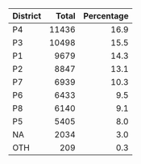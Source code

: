 |District | Total| Percentage|
|:--------|-----:|----------:|
|P4       | 11436|       16.9|
|P3       | 10498|       15.5|
|P1       |  9679|       14.3|
|P2       |  8847|       13.1|
|P7       |  6939|       10.3|
|P6       |  6433|        9.5|
|P8       |  6140|        9.1|
|P5       |  5405|        8.0|
|NA       |  2034|        3.0|
|OTH      |   209|        0.3|
